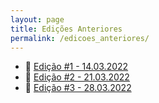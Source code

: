```yaml
---
layout: page
title: Edições Anteriores
permalink: /edicoes_anteriores/
---
```


- :newspaper: [Edição #1 - 14.03.2022](edicao1.md)
- :newspaper: [Edição #2 - 21.03.2022](edicao2.md)
- :newspaper: [Edição #3 - 28.03.2022](edicao3.md)